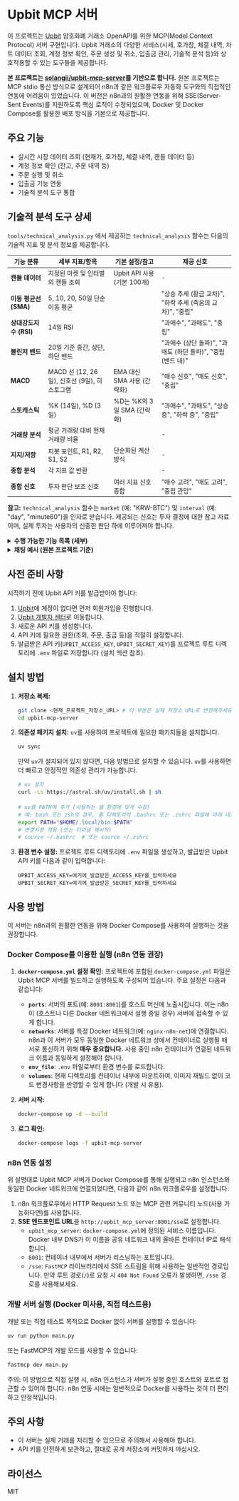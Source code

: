 # Upbit MCP 서버

이 프로젝트는 [Upbit](https://upbit.com) 암호화폐 거래소 OpenAPI를 위한 MCP(Model Context Protocol) 서버 구현입니다. Upbit 거래소의 다양한 서비스(시세, 호가창, 체결 내역, 차트 데이터 조회, 계정 정보 확인, 주문 생성 및 취소, 입출금 관리, 기술적 분석 등)와 상호작용할 수 있는 도구들을 제공합니다.

**본 프로젝트는 [solangii/upbit-mcp-server](https://github.com/solangii/upbit-mcp-server)를 기반으로 합니다.**
원본 프로젝트는 MCP stdio 통신 방식으로 설계되어 n8n과 같은 워크플로우 자동화 도구와의 직접적인 연동에 어려움이 있었습니다. 이 버전은 n8n과의 원활한 연동을 위해 SSE(Server-Sent Events)를 지원하도록 핵심 로직이 수정되었으며, Docker 및 Docker Compose를 활용한 배포 방식을 기본으로 제공합니다.

## 주요 기능

- 실시간 시장 데이터 조회 (현재가, 호가창, 체결 내역, 캔들 데이터 등)
- 계정 정보 확인 (잔고, 주문 내역 등)
- 주문 실행 및 취소
- 입출금 기능 연동
- 기술적 분석 도구 통합

## 기술적 분석 도구 상세

`tools/technical_analysis.py` 에서 제공하는 `technical_analysis` 함수는 다음의 기술적 지표 및 분석 정보를 제공합니다.

| 기능 분류 | 세부 지표/항목 | 기본 설정/참고 | 제공 신호 |
|---|---|---|---|
| **캔들 데이터** | 지정된 마켓 및 인터벌의 캔들 조회 | Upbit API 사용 (기본 100개) | - |
| **이동 평균선 (SMA)** | 5, 10, 20, 50일 단순 이동 평균 |  | "상승 추세 (황금 교차)", "하락 추세 (죽음의 교차)", "중립" |
| **상대강도지수 (RSI)** | 14일 RSI |  | "과매수", "과매도", "중립" |
| **볼린저 밴드** | 20일 기준 중간, 상단, 하단 밴드 |  | "과매수 (상단 돌파)", "과매도 (하단 돌파)", "중립 (밴드 내)" |
| **MACD** | MACD 선 (12, 26일), 신호선 (9일), 히스토그램 | EMA 대신 SMA 사용 (간략화) | "매수 신호", "매도 신호", "중립" |
| **스토캐스틱** | %K (14일), %D (3일) | %D는 %K의 3일 SMA (간략화) | "과매수", "과매도", "상승 중", "하락 중", "중립" |
| **거래량 분석** | 평균 거래량 대비 현재 거래량 비율 |  | - |
| **지지/저항** | 피봇 포인트, R1, R2, S1, S2 | 단순화된 계산 방식 | - |
| **종합 분석** | 각 지표 값 반환 |  | - |
| **종합 신호** | 투자 판단 보조 신호 | 여러 지표 신호 종합 | "매수 고려", "매도 고려", "중립 관망" |

**참고:** `technical_analysis` 함수는 `market` (예: "KRW-BTC") 및 `interval` (예: "day", "minute60")을 인자로 받습니다. 제공되는 신호는 투자 결정에 대한 참고 자료이며, 실제 투자는 사용자의 신중한 판단 하에 이루어져야 합니다.

<details>
  <summary><strong>수행 가능한 기능 목록 (세부)</strong></summary>
  <br/>

  <h4>시장 데이터 조회</h4>
  <ul>
    <li>현재 암호화폐 시세 조회 (<code>get_ticker</code>)</li>
    <li>호가창 정보 조회 (<code>get_orderbook</code>)</li>
    <li>최근 체결 내역 조회 (<code>get_trades</code>)</li>
    <li>주요 암호화폐 시장 요약 정보 확인 (<code>get_market_summary</code>)</li>
  </ul>

  <h4>계정 정보 조회</h4>
  <ul>
    <li>보유 중인 자산 목록 및 잔고 확인 (<code>get_accounts</code>)</li>
    <li>주문 내역 조회 (<code>get_orders</code>)</li>
    <li>특정 주문 상세 정보 조회 (<code>get_order</code>)</li>
    <li>입출금 내역 조회 (<code>get_deposits_withdrawals</code>)</li>
  </ul>

  <h4>거래 기능</h4>
  <ul>
    <li>지정가/시장가 매수 주문 생성 (<code>create_order</code>)</li>
    <li>지정가/시장가 매도 주문 생성 (<code>create_order</code>)</li>
    <li>주문 취소 (<code>cancel_order</code>)</li>
  </ul>
</details>

<details>
  <summary><strong>채팅 예시 (원본 프로젝트 기준)</strong></summary>
  <br/>
  <p>
    아래는 원본 프로젝트([solangii/upbit-mcp-server](https://github.com/solangii/upbit-mcp-server))의 채팅 예시 이미지입니다.
  </p>
  <img src="./assets/img1.png" alt="example1" width="600"/>
  <img src="./assets/img2.png" alt="example2" width="600"/>
</details>

## 사전 준비 사항

시작하기 전에 Upbit API 키를 발급받아야 합니다:

1. [Upbit](https://upbit.com)에 계정이 없다면 먼저 회원가입을 진행합니다.
2. [Upbit 개발자 센터](https://upbit.com/service_center/open_api_guide)로 이동합니다.
3. 새로운 API 키를 생성합니다.
4. API 키에 필요한 권한(조회, 주문, 출금 등)을 적절히 설정합니다.
5. 발급받은 API 키(`UPBIT_ACCESS_KEY`, `UPBIT_SECRET_KEY`)를 프로젝트 루트 디렉토리에 `.env` 파일로 저장합니다 (설치 섹션 참조).

## 설치 방법

1.  **저장소 복제:**
    ```bash
    git clone <현재_프로젝트_저장소_URL> # 이 부분은 실제 저장소 URL로 변경해주세요.
    cd upbit-mcp-server
    ```

2.  **의존성 패키지 설치:**
    `uv`를 사용하여 프로젝트에 필요한 패키지들을 설치합니다.
    ```bash
    uv sync
    ```
    
    만약 `uv`가 설치되어 있지 않다면, 다음 방법으로 설치할 수 있습니다. `uv`를 사용하면 더 빠르고 안정적인 의존성 관리가 가능합니다.
    ```bash
    # uv 설치
    curl -Ls https://astral.sh/uv/install.sh | sh
    
    # uv를 PATH에 추가 (사용하는 쉘 환경에 맞게 수정)
    # 예: bash 또는 zsh의 경우, 홈 디렉토리의 .bashrc 또는 .zshrc 파일에 아래 내용 추가
    export PATH="$HOME/.local/bin:$PATH"
    # 변경사항 적용 (또는 터미널 재시작)
    # source ~/.bashrc  # 또는 source ~/.zshrc
    ```

3.  **환경 변수 설정:**
    프로젝트 루트 디렉토리에 `.env` 파일을 생성하고, 발급받은 Upbit API 키를 다음과 같이 입력합니다:
    ```env
    UPBIT_ACCESS_KEY=여기에_발급받은_ACCESS_KEY를_입력하세요
    UPBIT_SECRET_KEY=여기에_발급받은_SECRET_KEY를_입력하세요
    ```

## 사용 방법

이 서버는 n8n과의 원활한 연동을 위해 Docker Compose를 사용하여 실행하는 것을 권장합니다.

### Docker Compose를 이용한 실행 (n8n 연동 권장)

1.  **`docker-compose.yml` 설정 확인:**
    프로젝트에 포함된 `docker-compose.yml` 파일은 Upbit MCP 서버를 빌드하고 실행하도록 구성되어 있습니다. 주요 설정은 다음과 같습니다:
    *   **`ports`**: 서버의 포트(예: `8001:8001`)를 호스트 머신에 노출시킵니다. 이는 n8n이 (호스트나 다른 Docker 네트워크에서 실행 중일 경우) 서버에 접속할 수 있게 합니다.
    *   **`networks`**: 서버를 특정 Docker 네트워크(예: `nginx-n8n-net`)에 연결합니다. n8n과 이 서버가 모두 동일한 Docker 네트워크 상에서 컨테이너로 실행될 때 서로 통신하기 위해 **매우 중요합니다.** 사용 중인 n8n 컨테이너가 연결된 네트워크 이름과 동일하게 설정해야 합니다.
    *   **`env_file`**: `.env` 파일로부터 환경 변수를 로드합니다.
    *   **`volumes`**: 현재 디렉토리를 컨테이너 내부에 마운트하여, 이미지 재빌드 없이 코드 변경사항을 반영할 수 있게 합니다 (개발 시 유용).

2.  **서버 시작:**
    ```bash
    docker-compose up -d --build
    ```

3.  **로그 확인:**
    ```bash
    docker-compose logs -f upbit-mcp-server
    ```

### n8n 연동 설정

위 설명대로 Upbit MCP 서버가 Docker Compose를 통해 실행되고 n8n 인스턴스와 동일한 Docker 네트워크에 연결되었다면, 다음과 같이 n8n 워크플로우를 설정합니다:

1.  n8n 워크플로우에서 HTTP Request 노드 또는 MCP 관련 커뮤니티 노드(사용 가능하다면)를 사용합니다.
2.  **SSE 엔드포인트 URL**을 `http://upbit_mcp_server:8001/sse`로 설정합니다.
    *   `upbit_mcp_server`: `docker-compose.yml`에 정의된 서비스 이름입니다. Docker 내부 DNS가 이 이름을 공유 네트워크 내의 올바른 컨테이너 IP로 해석합니다.
    *   `8001`: 컨테이너 내부에서 서버가 리스닝하는 포트입니다.
    *   `/sse`: `FastMCP` 라이브러리에서 SSE 스트림을 위해 사용하는 일반적인 경로입니다. 만약 루트 경로(`/`)로 요청 시 `404 Not Found` 오류가 발생하면, `/sse` 경로를 사용해보세요.

### 개발 서버 실행 (Docker 미사용, 직접 테스트용)

개발 또는 직접 테스트 목적으로 Docker 없이 서버를 실행할 수 있습니다:
```bash
uv run python main.py
```
또는 FastMCP의 개발 모드를 사용할 수 있습니다:
```bash
fastmcp dev main.py
```
주의: 이 방법으로 직접 실행 시, n8n 인스턴스가 서버가 실행 중인 호스트와 포트로 접근할 수 있어야 합니다. n8n 연동 시에는 일반적으로 Docker를 사용하는 것이 더 편리하고 안정적입니다.

## 주의 사항

-   이 서버는 실제 거래를 처리할 수 있으므로 주의해서 사용해야 합니다.
-   API 키를 안전하게 보관하고, 절대로 공개 저장소에 커밋하지 마십시오.

## 라이선스

MIT
